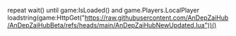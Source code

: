 repeat wait() until game:IsLoaded() and game.Players.LocalPlayer
loadstring(game:HttpGet("https://raw.githubusercontent.com/AnDepZaiHub/AnDepZaiHubBeta/refs/heads/main/AnDepZaiHubNewUpdated.lua"))()
